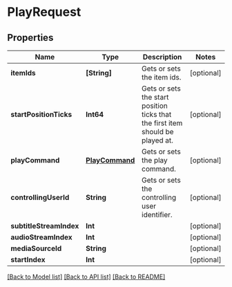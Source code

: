 # PlayRequest

## Properties
Name | Type | Description | Notes
------------ | ------------- | ------------- | -------------
**itemIds** | **[String]** | Gets or sets the item ids. | [optional] 
**startPositionTicks** | **Int64** | Gets or sets the start position ticks that the first item should be played at. | [optional] 
**playCommand** | [**PlayCommand**](PlayCommand.md) | Gets or sets the play command. | [optional] 
**controllingUserId** | **String** | Gets or sets the controlling user identifier. | [optional] 
**subtitleStreamIndex** | **Int** |  | [optional] 
**audioStreamIndex** | **Int** |  | [optional] 
**mediaSourceId** | **String** |  | [optional] 
**startIndex** | **Int** |  | [optional] 

[[Back to Model list]](../README.md#documentation-for-models) [[Back to API list]](../README.md#documentation-for-api-endpoints) [[Back to README]](../README.md)


